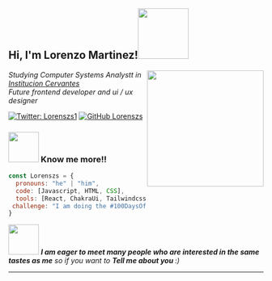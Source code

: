 <h2> Hi, I'm Lorenzo Martinez!<img src="https://media.giphy.com/media/ZFQ5ZYs7IIowU55utn/giphy.gif" width="100"></h2>
<img align='right' src="https://media.giphy.com/media/1rM4x7iQq2Qir7PMwS/giphy.gif" width="230">
<p><em>Studying Computer Systems Analystt in <a href="https://www.cervantes.edu.ar/">Institucion Cervantes</a></br>Future frontend developer and ui / ux designer
</em></p>

[![Twitter: Lorenszs1](https://img.shields.io/twitter/follow/Lorenszs1?style=social)](https://twitter.com/Lorenszs1)
[![GitHub Lorenszs](https://img.shields.io/github/followers/Lorenszs?label=follow&style=social)](https://github.com/Lorenszs)


### <img src="https://media.giphy.com/media/l35bVpCZ56UfUBnYYL/giphy.gif" width="60"> Know me more!!  

```javascript
const Lorenszs = {
  pronouns: "he" | "him",
  code: [Javascript, HTML, CSS],
  tools: [React, ChakraUi, Tailwindcss],
 challenge: "I am doing the #100DaysOfCode challenge focused on react and javascript"
}
```

<img src="https://media.giphy.com/media/U7VvlRjIBnRPb9CVXS/giphy.gif" width="60"> <em><b>I am eager to meet many people who are interested in the same tastes as me</b> so if you want to <b>Tell me about you </b> :)</em>

---
